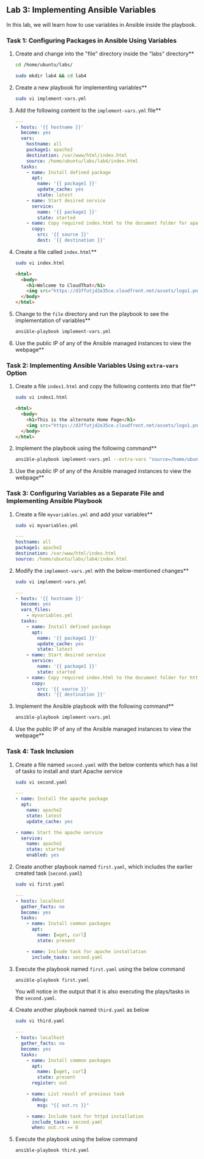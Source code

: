 ## Lab 3: Implementing Ansible Variables

In this lab, we will learn how to use variables in Ansible inside the playbook.

### Task 1: Configuring Packages in Ansible Using Variables

1. Create and change into the "file" directory inside the "labs" directory**

    ```sh
    cd /home/ubuntu/labs/
    ```
    ```sh
    sudo mkdir lab4 && cd lab4
    ```
   
2. Create a new playbook for implementing variables**

    ```sh
    sudo vi implement-vars.yml
    ```

3. Add the following content to the `implement-vars.yml` file**

    ```yaml
    ---
    - hosts: '{{ hostname }}'
      become: yes
      vars:
        hostname: all
        package1: apache2
        destination: /var/www/html/index.html
        source: /home/ubuntu/labs/lab4/index.html
      tasks:
        - name: Install defined package
          apt:
            name: '{{ package1 }}'
            update_cache: yes
            state: latest
        - name: Start desired service
          service:
            name: '{{ package1 }}'
            state: started
        - name: Copy required index.html to the document folder for apache2
          copy:
            src: '{{ source }}'
            dest: '{{ destination }}'
    ```

4. Create a file called `index.html`**

    ```sh
    sudo vi index.html
    ```
    ```html
    <html>
      <body>
        <h1>Welcome to CloudThat</h1>
        <img src="https://d3ffutjd2e35ce.cloudfront.net/assets/logo1.png">
      </body>
    </html>
    ```

5. Change to the `file` directory and run the playbook to see the implementation of variables**

    ```sh
    ansible-playbook implement-vars.yml
    ```

6. Use the public IP of any of the Ansible managed instances to view the webpage**


### Task 2: Implementing Ansible Variables Using `extra-vars` Option

1. Create a file `index1.html` and copy the following contents into that file**

    ```sh
    sudo vi index1.html
    ```

    ```html
    <html>
      <body>
        <h1>This is the alternate Home Page</h1>
        <img src="https://d3ffutjd2e35ce.cloudfront.net/assets/logo1.png">
      </body>
    </html>
    ```

2. Implement the playbook using the following command**

    ```sh
    ansible-playbook implement-vars.yml --extra-vars "source=/home/ubuntu/labs/lab4/index1.html"
    ```

3. Use the public IP of any of the Ansible managed instances to view the webpage**


### Task 3: Configuring Variables as a Separate File and Implementing Ansible Playbook

1. Create a file `myvariables.yml` and add your variables**

    ```sh
    sudo vi myvariables.yml
    ```

    ```yaml
    ---
    hostname: all
    package1: apache2
    destination: /var/www/html/index.html
    source: /home/ubuntu/labs/lab4/index.html
    ```

2. Modify the `implement-vars.yml` with the below-mentioned changes**

    ```sh
    sudo vi implement-vars.yml
    ```

    ```yaml
    ---
    - hosts: '{{ hostname }}'
      become: yes
      vars_files:
        - myvariables.yml
      tasks:
        - name: Install defined package
          apt:
            name: '{{ package1 }}'
            update_cache: yes
            state: latest
        - name: Start desired service
          service:
            name: '{{ package1 }}'
            state: started
        - name: Copy required index.html to the document folder for httpd
          copy:
            src: '{{ source }}'
            dest: '{{ destination }}'
    ```

3. Implement the Ansible playbook with the following command**

    ```sh
    ansible-playbook implement-vars.yml
    ```

4. Use the public IP of any of the Ansible managed instances to view the webpage**


### Task 4: Task Inclusion

1. Create a file named `second.yaml` with the below contents which has a list of tasks to install and start Apache service

    ```sh
    sudo vi second.yaml
    ```

    ```yaml
    ---
    - name: Install the apache package
      apt:
        name: apache2
        state: latest
        update_cache: yes

    - name: Start the apache service
      service:
        name: apache2
        state: started
        enabled: yes
    ```

2. Create another playbook named `first.yaml`, which includes the earlier created task (`second.yaml`)

    ```sh
    sudo vi first.yaml
    ```

    ```yaml
    ---
    - hosts: localhost
      gather_facts: no
      become: yes
      tasks:
        - name: Install common packages
          apt:
            name: [wget, curl]
            state: present

        - name: Include task for apache installation
          include_tasks: second.yaml
    ```

3. Execute the playbook named `first.yaml` using the below command

    ```sh
    ansible-playbook first.yaml
    ```

    You will notice in the output that it is also executing the plays/tasks in the `second.yaml`.

4. Create another playbook named `third.yaml` as below

    ```sh
    sudo vi third.yaml
    ```

    ```yaml
    ---
    - hosts: localhost
      gather_facts: no
      become: yes
      tasks:
        - name: Install common packages
          apt:
            name: [wget, curl]
            state: present
          register: out

        - name: List result of previous task
          debug:
            msg: "{{ out.rc }}"

        - name: Include task for httpd installation
          include_tasks: second.yaml
          when: out.rc == 0
    ```

5. Execute the playbook using the below command

    ```sh
    ansible-playbook third.yaml
    ```

